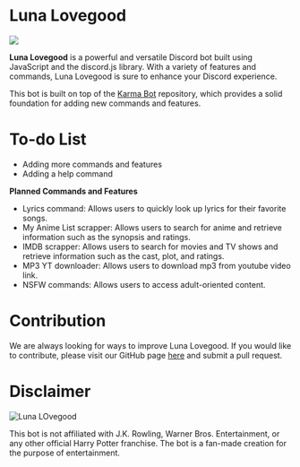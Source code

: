 # Luna Lovegood
![](https://media.discordapp.net/attachments/1066401140809404500/1067330310175465502/image.png?width=403&height=397)

**Luna Lovegood** is a powerful and versatile Discord bot built using JavaScript and the discord.js library. With a variety of features and commands, Luna Lovegood is sure to enhance your Discord experience.

This bot is built on top of the [Karma Bot](https://github.com/DeltaCoderr/KarmaBot) repository, which provides a solid foundation for adding new commands and features.

# To-do List
- Adding more commands and features
- Adding a help command

**Planned Commands and Features**
- Lyrics command: Allows users to quickly look up lyrics for their favorite songs.
- My Anime List scrapper: Allows users to search for anime and retrieve information such as the synopsis and ratings.
- IMDB scrapper: Allows users to search for movies and TV shows and retrieve information such as the cast, plot, and ratings.
- MP3 YT downloader: Allows users to download mp3 from youtube video link.
- NSFW commands: Allows users to access adult-oriented content.


# Contribution
We are always looking for ways to improve Luna Lovegood. If you would like to contribute, please visit our GitHub page [here](https://github.com/sirKiraUzumaki/Luna-Lovegood) and submit a pull request.

# Disclaimer
![Luna LOvegood](https://cdn.discordapp.com/avatars/1020711551616954438/408d25b46f4771de7052cf0fc3335f25.webp) 

This bot is not affiliated with J.K. Rowling, Warner Bros. Entertainment, or any other official Harry Potter franchise. The bot is a fan-made creation for the purpose of entertainment.
